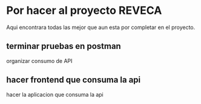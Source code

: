 # Por hacer al proyecto REVECA

Aqui encontrara todas las mejor que aun esta por completar en el proyecto.

## terminar pruebas en postman

organizar consumo de API

## hacer frontend que  consuma la api

hacer la aplicacion que consuma la api
